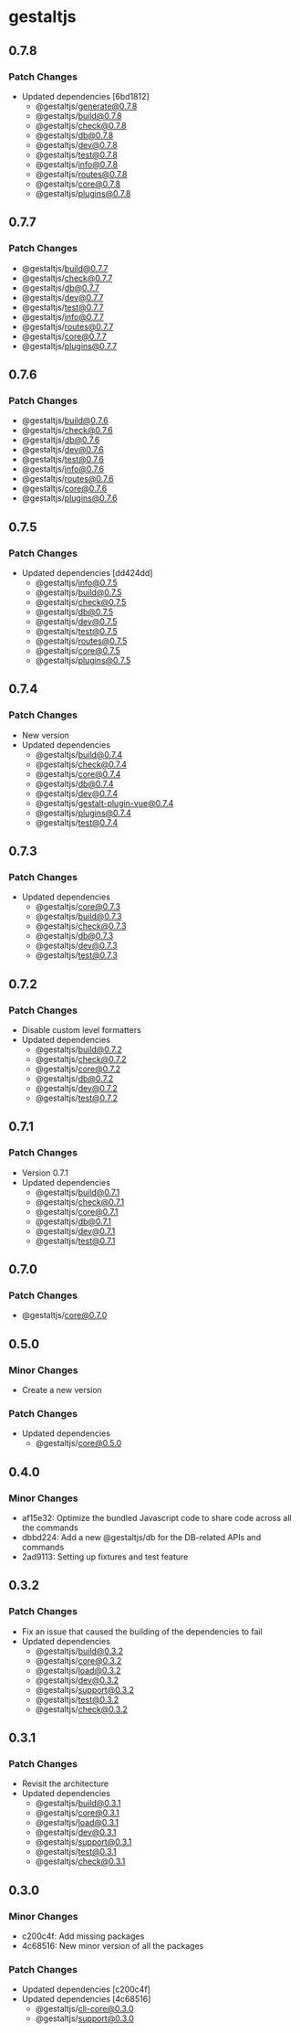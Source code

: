 # gestaltjs

## 0.7.8

### Patch Changes

- Updated dependencies [6bd1812]
  - @gestaltjs/generate@0.7.8
  - @gestaltjs/build@0.7.8
  - @gestaltjs/check@0.7.8
  - @gestaltjs/db@0.7.8
  - @gestaltjs/dev@0.7.8
  - @gestaltjs/test@0.7.8
  - @gestaltjs/info@0.7.8
  - @gestaltjs/routes@0.7.8
  - @gestaltjs/core@0.7.8
  - @gestaltjs/plugins@0.7.8

## 0.7.7

### Patch Changes

- @gestaltjs/build@0.7.7
- @gestaltjs/check@0.7.7
- @gestaltjs/db@0.7.7
- @gestaltjs/dev@0.7.7
- @gestaltjs/test@0.7.7
- @gestaltjs/info@0.7.7
- @gestaltjs/routes@0.7.7
- @gestaltjs/core@0.7.7
- @gestaltjs/plugins@0.7.7

## 0.7.6

### Patch Changes

- @gestaltjs/build@0.7.6
- @gestaltjs/check@0.7.6
- @gestaltjs/db@0.7.6
- @gestaltjs/dev@0.7.6
- @gestaltjs/test@0.7.6
- @gestaltjs/info@0.7.6
- @gestaltjs/routes@0.7.6
- @gestaltjs/core@0.7.6
- @gestaltjs/plugins@0.7.6

## 0.7.5

### Patch Changes

- Updated dependencies [dd424dd]
  - @gestaltjs/info@0.7.5
  - @gestaltjs/build@0.7.5
  - @gestaltjs/check@0.7.5
  - @gestaltjs/db@0.7.5
  - @gestaltjs/dev@0.7.5
  - @gestaltjs/test@0.7.5
  - @gestaltjs/routes@0.7.5
  - @gestaltjs/core@0.7.5
  - @gestaltjs/plugins@0.7.5

## 0.7.4

### Patch Changes

- New version
- Updated dependencies
  - @gestaltjs/build@0.7.4
  - @gestaltjs/check@0.7.4
  - @gestaltjs/core@0.7.4
  - @gestaltjs/db@0.7.4
  - @gestaltjs/dev@0.7.4
  - @gestaltjs/gestalt-plugin-vue@0.7.4
  - @gestaltjs/plugins@0.7.4
  - @gestaltjs/test@0.7.4

## 0.7.3

### Patch Changes

- Updated dependencies
  - @gestaltjs/core@0.7.3
  - @gestaltjs/build@0.7.3
  - @gestaltjs/check@0.7.3
  - @gestaltjs/db@0.7.3
  - @gestaltjs/dev@0.7.3
  - @gestaltjs/test@0.7.3

## 0.7.2

### Patch Changes

- Disable custom level formatters
- Updated dependencies
  - @gestaltjs/build@0.7.2
  - @gestaltjs/check@0.7.2
  - @gestaltjs/core@0.7.2
  - @gestaltjs/db@0.7.2
  - @gestaltjs/dev@0.7.2
  - @gestaltjs/test@0.7.2

## 0.7.1

### Patch Changes

- Version 0.7.1
- Updated dependencies
  - @gestaltjs/build@0.7.1
  - @gestaltjs/check@0.7.1
  - @gestaltjs/core@0.7.1
  - @gestaltjs/db@0.7.1
  - @gestaltjs/dev@0.7.1
  - @gestaltjs/test@0.7.1

## 0.7.0

### Patch Changes

- @gestaltjs/core@0.7.0

## 0.5.0

### Minor Changes

- Create a new version

### Patch Changes

- Updated dependencies
  - @gestaltjs/core@0.5.0

## 0.4.0

### Minor Changes

- af15e32: Optimize the bundled Javascript code to share code across all the commands
- dbbd224: Add a new @gestaltjs/db for the DB-related APIs and commands
- 2ad9113: Setting up fixtures and test feature

## 0.3.2

### Patch Changes

- Fix an issue that caused the building of the dependencies to fail
- Updated dependencies
  - @gestaltjs/build@0.3.2
  - @gestaltjs/core@0.3.2
  - @gestaltjs/load@0.3.2
  - @gestaltjs/dev@0.3.2
  - @gestaltjs/support@0.3.2
  - @gestaltjs/test@0.3.2
  - @gestaltjs/check@0.3.2

## 0.3.1

### Patch Changes

- Revisit the architecture
- Updated dependencies
  - @gestaltjs/build@0.3.1
  - @gestaltjs/core@0.3.1
  - @gestaltjs/load@0.3.1
  - @gestaltjs/dev@0.3.1
  - @gestaltjs/support@0.3.1
  - @gestaltjs/test@0.3.1
  - @gestaltjs/check@0.3.1

## 0.3.0

### Minor Changes

- c200c4f: Add missing packages
- 4c68516: New minor version of all the packages

### Patch Changes

- Updated dependencies [c200c4f]
- Updated dependencies [4c68516]
  - @gestaltjs/cli-core@0.3.0
  - @gestaltjs/support@0.3.0

